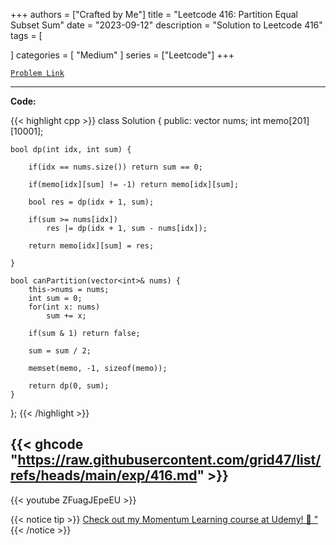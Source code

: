 
+++
authors = ["Crafted by Me"]
title = "Leetcode 416: Partition Equal Subset Sum"
date = "2023-09-12"
description = "Solution to Leetcode 416"
tags = [
    
]
categories = [
    "Medium"
]
series = ["Leetcode"]
+++



[`Problem Link`](https://leetcode.com/problems/partition-equal-subset-sum/description/)

---

**Code:**

{{< highlight cpp >}}
class Solution {
public:
    vector<int> nums;
    int memo[201][10001];
    
    bool dp(int idx, int sum) {
        
        if(idx == nums.size()) return sum == 0;
        
        if(memo[idx][sum] != -1) return memo[idx][sum];
        
        bool res = dp(idx + 1, sum);
        
        if(sum >= nums[idx])
            res |= dp(idx + 1, sum - nums[idx]);
        
        return memo[idx][sum] = res;
        
    }
    
    bool canPartition(vector<int>& nums) {
        this->nums = nums;
        int sum = 0;
        for(int x: nums)
            sum += x;
        
        if(sum & 1) return false;
        
        sum = sum / 2;
        
        memset(memo, -1, sizeof(memo));
        
        return dp(0, sum);
    }
};
{{< /highlight >}}

{{< ghcode "https://raw.githubusercontent.com/grid47/list/refs/heads/main/exp/416.md" >}}
---
{{< youtube ZFuagJEpeEU >}}

{{< notice tip >}}
[Check out my Momentum Learning course at Udemy! 🚀 "](https://www.udemy.com/course/blind-75-the-data-structures-and-algorithms-essentials/)
{{< /notice >}}

